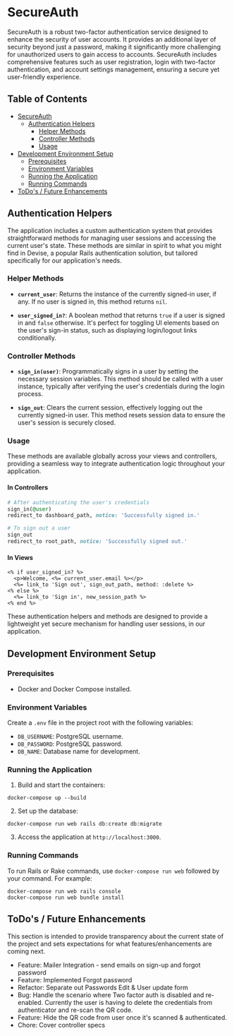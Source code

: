 # SecureAuth

SecureAuth is a robust two-factor authentication service designed to enhance the security of user accounts. It provides an additional layer of security beyond just a password, making it significantly more challenging for unauthorized users to gain access to accounts. SecureAuth includes comprehensive features such as user registration, login with two-factor authentication, and account settings management, ensuring a secure yet user-friendly experience.

## Table of Contents

- [SecureAuth](#secureauth)
  - [Authentication Helpers](#authentication-helpers)
    - [Helper Methods](#helper-methods)
    - [Controller Methods](#controller-methods)
    - [Usage](#usage)
- [Development Environment Setup](#development-environment-setup)
  - [Prerequisites](#prerequisites)
  - [Environment Variables](#environment-variables)
  - [Running the Application](#running-the-application)
  - [Running Commands](#running-commands)
- [ToDo's / Future Enhancements](#todos--future-enhancements)


## Authentication Helpers

The application includes a custom authentication system that provides straightforward methods for managing user sessions and accessing the current user's state. These methods are similar in spirit to what you might find in Devise, a popular Rails authentication solution, but tailored specifically for our application's needs.

### Helper Methods

- **`current_user`**: Returns the instance of the currently signed-in user, if any. If no user is signed in, this method returns `nil`.

- **`user_signed_in?`**: A boolean method that returns `true` if a user is signed in and `false` otherwise. It's perfect for toggling UI elements based on the user's sign-in status, such as displaying login/logout links conditionally.

### Controller Methods

- **`sign_in(user)`**: Programmatically signs in a user by setting the necessary session variables. This method should be called with a user instance, typically after verifying the user's credentials during the login process.

- **`sign_out`**: Clears the current session, effectively logging out the currently signed-in user. This method resets session data to ensure the user's session is securely closed.

### Usage

These methods are available globally across your views and controllers, providing a seamless way to integrate authentication logic throughout your application.

#### In Controllers

```ruby
# After authenticating the user's credentials
sign_in(@user)
redirect_to dashboard_path, notice: 'Successfully signed in.'

# To sign out a user
sign_out
redirect_to root_path, notice: 'Successfully signed out.'
```

#### In Views

```erb
<% if user_signed_in? %>
  <p>Welcome, <%= current_user.email %></p>
  <%= link_to 'Sign out', sign_out_path, method: :delete %>
<% else %>
  <%= link_to 'Sign in', new_session_path %>
<% end %>
```
These authentication helpers and methods are designed to provide a lightweight yet secure mechanism for handling user sessions, in our application.

## Development Environment Setup

### Prerequisites

- Docker and Docker Compose installed.

### Environment Variables

Create a `.env` file in the project root with the following variables:

- `DB_USERNAME`: PostgreSQL username.
- `DB_PASSWORD`: PostgreSQL password.
- `DB_NAME`: Database name for development.

### Running the Application

1. Build and start the containers:
```
docker-compose up --build
```

2. Set up the database:
```
docker-compose run web rails db:create db:migrate
```

3. Access the application at `http://localhost:3000`.

### Running Commands

To run Rails or Rake commands, use `docker-compose run web` followed by your command. For example:

```
docker-compose run web rails console
docker-compose run web bundle install
```

## ToDo's / Future Enhancements
This section is intended to provide transparency about the current state of the project and sets expectations for what features/enhancements are coming next.
- Feature: Mailer Integration - send emails on sign-up and forgot password
- Feature: Implemented Forgot password
- Refactor: Separate out Passwords Edit & User update form
- Bug: Handle the scenario where Two factor auth is disabled and re-enabled. Currently the user is having to delete the credentials from authenticator and re-scan the QR code.
- Feature: Hide the QR code from user once it's scanned & authenticated. 
- Chore: Cover controller specs




